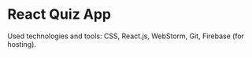 # React Quiz App

Used technologies and tools: CSS, React.js, WebStorm, Git, Firebase (for hosting).